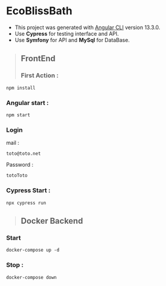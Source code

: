 # EcoBlissBath

- This project was generated with [Angular CLI](https://github.com/angular/angular-cli) version 13.3.0.
- Use __Cypress__ for testing interface and API.
- Use __Symfony__ for API and __MySql__ for DataBase.

>## FrontEnd
> ### First Action :
```
npm install
```
### Angular start :
```
npm start
```
### Login
mail :
```
toto@toto.net
```
Password :
```
totoToto
```
### Cypress Start :
```
npx cypress run
```

>## Docker Backend
### Start
```
docker-compose up -d
```
### Stop :
```
docker-compose down

```


